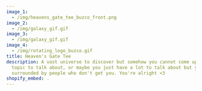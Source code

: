 ```yaml
---
image_1:
  - /img/heavens_gate_tee_buzco_front.png
image_2:
  - /img/galaxy_gif.gif
image_3:
  - /img/galaxy_gif.gif
image_4:
  - /img/rotating_logo_buzco.gif
title: Heaven's Gate Tee
description: A vast universe to discover but somehow you cannot come up with a
  topic to talk about, or maybe you just have a lot to talk about but you're
  surrounded by people who don't get you. You're alright <3
shopify_embed: .
---
```

